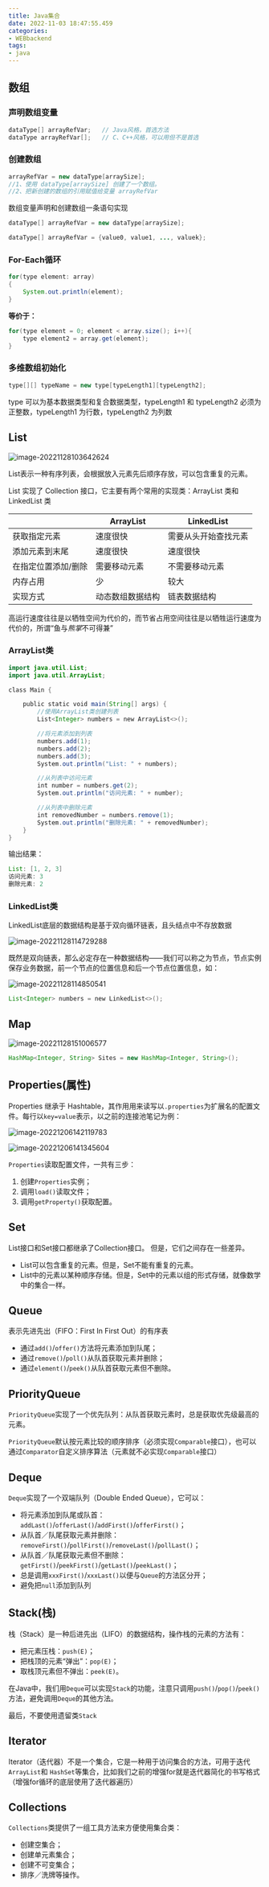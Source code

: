 ```yaml
---
title: Java集合 
date: 2022-11-03 18:47:55.459
categories: 
- WEBbackend
tags: 
- java
---
```


## 数组

### 声明数组变量

~~~java
dataType[] arrayRefVar;   // Java风格，首选方法
dataType arrayRefVar[];   // C、C++风格，可以用但不是首选
~~~

### 创建数组

~~~java
arrayRefVar = new dataType[arraySize];
//1、使用 dataType[arraySize] 创建了一个数组。
//2、把新创建的数组的引用赋值给变量 arrayRefVar
~~~

数组变量声明和创建数组一条语句实现

~~~java
dataType[] arrayRefVar = new dataType[arraySize];

dataType[] arrayRefVar = {value0, value1, ..., valuek};
~~~

### For-Each循环

~~~java
for(type element: array)
{
    System.out.println(element);
}
~~~

**等价于：**

~~~java
for(type element = 0; element < array.size(); i++){
    type element2 = array.get(element);
}
~~~



### 多维数组初始化

~~~java
type[][] typeName = new type[typeLength1][typeLength2];
~~~

type 可以为基本数据类型和复合数据类型，typeLength1 和 typeLength2 必须为正整数，typeLength1 为行数，typeLength2 为列数

## List

![image-20221128103642624](https://wrxinyue.oss-cn-hongkong.aliyuncs.com/img/image-20221128103642624.png)

List表示一种有序列表，会根据放入元素先后顺序存放，可以包含重复的元素。

List 实现了 Collection 接口，它主要有两个常用的实现类：ArrayList 类和 LinkedList 类

|                     | ArrayList        | LinkedList           |
| ------------------- | ---------------- | -------------------- |
| 获取指定元素        | 速度很快         | 需要从头开始查找元素 |
| 添加元素到末尾      | 速度很快         | 速度很快             |
| 在指定位置添加/删除 | 需要移动元素     | 不需要移动元素       |
| 内存占用            | 少               | 较大                 |
| 实现方式            | 动态数组数据结构 | 链表数据结构         |

高运行速度往往是以牺牲空间为代价的，而节省占用空间往往是以牺牲运行速度为代价的，所谓“鱼与*熊掌*不可得兼”

### ArrayList类

~~~java
import java.util.List;
import java.util.ArrayList;

class Main {

    public static void main(String[] args) {
        //使用ArrayList类创建列表
        List<Integer> numbers = new ArrayList<>();

        //将元素添加到列表
        numbers.add(1);
        numbers.add(2);
        numbers.add(3);
        System.out.println("List: " + numbers);

        //从列表中访问元素
        int number = numbers.get(2);
        System.out.println("访问元素: " + number);

        //从列表中删除元素
        int removedNumber = numbers.remove(1);
        System.out.println("删除元素: " + removedNumber);
    }
}
~~~

输出结果：

~~~java
List: [1, 2, 3]
访问元素: 3
删除元素: 2
~~~

### LinkedList类

LinkedList底层的数据结构是基于双向循环链表，且头结点中不存放数据

![image-20221128114729288](https://wrxinyue.oss-cn-hongkong.aliyuncs.com/img/image-20221128114729288.png)

既然是双向链表，那么必定存在一种数据结构——我们可以称之为节点，节点实例保存业务数据，前一个节点的位置信息和后一个节点位置信息，如：

![image-20221128114850541](https://wrxinyue.oss-cn-hongkong.aliyuncs.com/img/image-20221128114850541.png)

~~~java
List<Integer> numbers = new LinkedList<>();
~~~

## Map

![image-20221128151006577](https://wrxinyue.oss-cn-hongkong.aliyuncs.com/img/image-20221128151006577.png)

~~~java
HashMap<Integer, String> Sites = new HashMap<Integer, String>();
~~~

## Properties(属性)

Properties 继承于 Hashtable，其作用用来读写以`.properties`为扩展名的配置文件。每行以`key=value`表示，以之前的连接池笔记为例：

![image-20221206142119783](https://wrxinyue.oss-cn-hongkong.aliyuncs.com/img/image-20221206142119783.png)

![image-20221206141345604](https://wrxinyue.oss-cn-hongkong.aliyuncs.com/img/image-20221206141345604.png)

`Properties`读取配置文件，一共有三步：

1. 创建`Properties`实例；
2. 调用`load()`读取文件；
3. 调用`getProperty()`获取配置。

## Set

List接口和Set接口都继承了Collection接口。 但是，它们之间存在一些差异。

- List可以包含重复的元素。但是，Set不能有重复的元素。
- List中的元素以某种顺序存储。但是，Set中的元素以组的形式存储，就像数学中的集合一样。

## Queue

表示先进先出（FIFO：First In First Out）的有序表

- 通过`add()`/`offer()`方法将元素添加到队尾；
- 通过`remove()`/`poll()`从队首获取元素并删除；
- 通过`element()`/`peek()`从队首获取元素但不删除。

## PriorityQueue

`PriorityQueue`实现了一个优先队列：从队首获取元素时，总是获取优先级最高的元素。

`PriorityQueue`默认按元素比较的顺序排序（必须实现`Comparable`接口），也可以通过`Comparator`自定义排序算法（元素就不必实现`Comparable`接口）

## Deque

`Deque`实现了一个双端队列（Double Ended Queue），它可以：

- 将元素添加到队尾或队首：`addLast()`/`offerLast()`/`addFirst()`/`offerFirst()`；
- 从队首／队尾获取元素并删除：`removeFirst()`/`pollFirst()`/`removeLast()`/`pollLast()`；
- 从队首／队尾获取元素但不删除：`getFirst()`/`peekFirst()`/`getLast()`/`peekLast()`；
- 总是调用`xxxFirst()`/`xxxLast()`以便与`Queue`的方法区分开；
- 避免把`null`添加到队列

## Stack(栈)

栈（Stack）是一种后进先出（LIFO）的数据结构，操作栈的元素的方法有：

- 把元素压栈：`push(E)`；
- 把栈顶的元素“弹出”：`pop(E)`；
- 取栈顶元素但不弹出：`peek(E)`。

在Java中，我们用`Deque`可以实现`Stack`的功能，注意只调用`push()`/`pop()`/`peek()`方法，避免调用`Deque`的其他方法。

最后，不要使用遗留类`Stack`

## Iterator

Iterator（迭代器）不是一个集合，它是一种用于访问集合的方法，可用于迭代   `ArrayList`和 `HashSet`等集合，比如我们之前的增强for就是迭代器简化的书写格式（增强for循环的底层使用了迭代器遍历）

## Collections

`Collections`类提供了一组工具方法来方便使用集合类：

- 创建空集合；
- 创建单元素集合；
- 创建不可变集合；
- 排序／洗牌等操作。